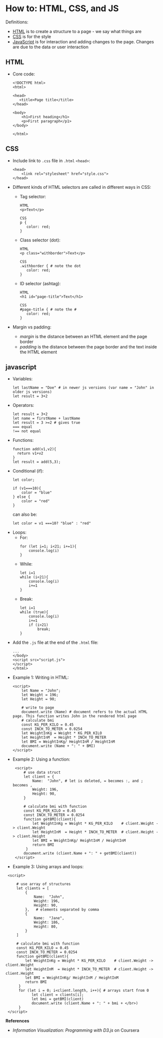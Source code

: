# How to: HTML, CSS, and JS

Definitions:  
- [HTML](#html) is to create a structure to a page - we say what things are   
- [CSS](#css) is for the style  
- [JavaScript](#javascript) is for interaction and adding changes to the page. Changes are due to the data or user interaction  


## HTML   
- Core code:   

  ```
  <!DOCTYPE html>
  <html>
  
  <head>
     <title>Page title</title>
  </head>
  
  <body>
      <h1>First heading</h1>
      <p>First paragraph</p1>
  </body>
  
  </html>
  ```

## CSS  

- Include link to `.css` file in `.html` `<head>`:  
  ```
  <head> 
      <link rel="stylesheet" href="style.css">
  </head>
  ```

- Different kinds of HTML selectors are called in different ways in CSS:  
  - Tag selector:   
    ```
    HTML
    <p>Text</p>
    
    CSS
    p {
       color: red;
    }
    ```  
  - Class selector (dot):  
    ```
    HTML
    <p class="withborder">Text</p>
    
    CSS
    .withborder { # note the dot
       color: red;
    }
    ``` 
  - ID selector (ashtag):  
    ```
    HTML
    <h1 id="page-title">Text</h1>
    
    CSS
    #page-title { # note the #
       color: red;
    }
    ```   
    
- Margin vs padding:  
  - *margin* is the distance between an HTML element and the page border  
  - *padding* is the distance between the page border and the text inside the HTML element  

## javascript    
- Variables:  
  ```
  let lastName = "Doe" # in newer js versions (var name = "John" in older js versions)  
  let result = 3+2 
  ```
- Operators:  
  ```
  let result = 3+2  
  let name = firstName + lastName
  let result = 3 >=2 # gives true
  === equal
  !== not equal
  ```
- Functions:    
  ```
  function add(v1,v2){
    return v1+v2
  }
  let result = add(5,3);
  ```  
- Conditional (if):  
  ```
  let color;
  
  if (v1===10){ 
      color = "blue"
  } else {
      color = "red"
  }
  ```
  can also be:
  ```
  let color = v1 ===10? "blue" : "red" 
  ```  
- Loops:    
  - For: 
    ```
    for (let i=1; i<21; i+=1){
        console.log(i)
    }
    ```  
  - While:  
    ```
    let i=1  
    while (i<21){
        console.log(i) 
        i+=1
    }
    ```  
  - Break:  
    ```
    let i=1  
    while (true){
        console.log(i) 
        i+=1 
        if (i>21)  
            break;
    }
    ```
 - Add the `.js` file at the end of the `.html` file:  
   ```
   ...
   </body>  
   <script src="script.js">
   </script>  
   </html>
   ```  
 - Example 1: Writing in HTML:  
   ```
   <script>  
       let Name = "John";
       let Weight = 196;  
       let Height = 90;
       
       # write to page
       document.write (Name) # document refers to the actual HTML page. This function writes John in the rendered html page   
       # calculate bmi
       const KG_PER_KILO = 0.45
       const INCH_TO_METER = 0.0254  
       let WeightInKg = Weight * KG_PER_KILO
       let HeightInM  = Height * INCH_TO_METER  
       let BMI = WeightInKg/ HeightInM / HeightInM
       document.write (Name + ": " + BMI)
   </script>  
   ```    
- Example 2: Using a function:    
  ```
   <script>  
       # use data struct
       let client = { 
           Name:  "John", # let is deleted, = becomes :, and ; becomes ,
           Weight: 196,  
           Height: 90,
       }
       
       # calculate bmi with function
       const KG_PER_KILO = 0.45
       const INCH_TO_METER = 0.0254  
       function getBMI(client){
           let WeightInKg = Weight * KG_PER_KILO    # client.Weight -> client.Weight
           let HeightInM  = Height * INCH_TO_METER  # client.Height -> client.Height
           let BMI = WeightInKg/ HeightInM / HeightInM  
           return BMI
        }
       document.write (client.Name + ": " + getBMI(client))
   </script>  
   ```    
- Example 3: Using arrays and loops:    
```
 <script>  

     # use array of structures 
     let clients = [
         { 
             Name:  "John", 
             Weight: 196,  
             Height: 90,
         },   # elements separated by comma
         { 
             Name:  "Jane", 
             Weight: 186,  
             Height: 80,
         }
     ]

     # calculate bmi with function
     const KG_PER_KILO = 0.45
     const INCH_TO_METER = 0.0254  
     function getBMI(client){
         let WeightInKg = Weight * KG_PER_KILO    # client.Weight -> client.Weight
         let HeightInM  = Height * INCH_TO_METER  # client.Height -> client.Height
         let BMI = WeightInKg/ HeightInM / HeightInM  
         return BMI
      }
      for (let i = 0; i<client.length, i++){ # arrays start from 0
            let client = clients[i];
            let bmi = getBMI(client)
            document.write (client.Name + ": " + bmi + </br>)
      }
 </script>  
 ```    
 
   
**References**  
- *Information Visualization: Programming with D3.js* on Coursera  
 

